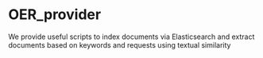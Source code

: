# OER_provider
We provide useful scripts to index documents via Elasticsearch and  extract documents based on keywords and requests using textual similarity
